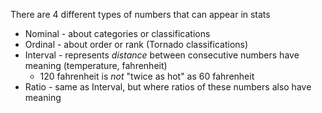 There are 4 different types of numbers that can appear in stats
- Nominal - about categories or classifications
- Ordinal - about order or rank (Tornado classifications)
- Interval - represents *distance* between consecutive numbers have meaning (temperature, fahrenheit)
	- 120 fahrenheit is *not* "twice as hot" as 60 fahrenheit
- Ratio - same as Interval, but where ratios of these numbers also have meaning